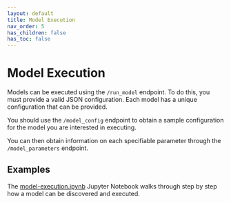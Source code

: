 ```yaml
---
layout: default
title: Model Execution
nav_order: 5
has_children: false
has_toc: false
---
```


# Model Execution
Models can be executed using the `/run_model` endpoint. To do this, you must provide a valid JSON configuration. Each model has a unique configuration that can be provided. 

You should use the `/model_config` endpoint to obtain a sample configuration for the model you are interested in executing.

You can then obtain information on each specifiable parameter through the `/model_parameters` endpoint.

## Examples
The [model-execution.ipynb](../notebooks/model-execution.ipynb) Jupyter Notebook walks through step by step how a model can be discovered and executed.
